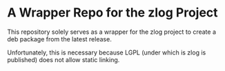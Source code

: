 # A Wrapper Repo for the zlog Project

This repository solely serves as a wrapper for the zlog project to create a deb package from the latest release.

Unfortunately, this is necessary because LGPL (under which is zlog is published) does not allow static linking.
